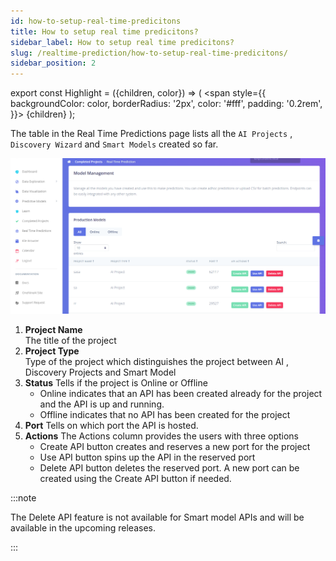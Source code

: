 ```yaml
---
id: how-to-setup-real-time-predicitons
title: How to setup real time predicitons?
sidebar_label: How to setup real time predicitons?
slug: /realtime-prediction/how-to-setup-real-time-predicitons/
sidebar_position: 2
---
```


export const Highlight = ({children, color}) => (
  <span
    style={{
      backgroundColor: color,
      borderRadius: '2px',
      color: '#fff',
      padding: '0.2rem',
    }}>
    {children}
  </span>
);


The table in the Real Time Predictions page lists all the `AI Projects` , `Discovery Wizard` and `Smart Models` created so far. 



![API Page](../../static/img/docs/realtime-api/apipage.png "API Page")

  1. **Project Name**  
        The title of the project
  2. **Project Type**  
        Type of the project which distinguishes the project between AI , Discovery Projects and Smart Model
  3. **Status** 
        Tells if the project is Online or Offline
        - Online indicates that an API has been created already for the project and the API is up and running.
        - Offline indicates that no API has been created for the project
  4. **Port** 
          Tells on which port the API is hosted.
  5.  **Actions**
        The Actions column provides the users with three options
        - <Highlight color="#2dce89">Create API</Highlight> button creates and reserves a new port for the project
        - <Highlight color="#6478e5">Use API</Highlight> button spins up the API in the reserved port
        - <Highlight color="#f5365c">Delete API</Highlight> button deletes the reserved port. A new port can be created using the <Highlight color="#2dce89">Create API</Highlight> button if needed.

:::note 

The <Highlight color="#f5365c">Delete API</Highlight> feature is not available for Smart model APIs and will be available in the upcoming releases.

:::